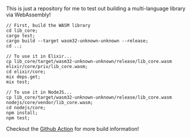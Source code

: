 This is just a repository for me to test out building a multi-language library via WebAssembly!

```
// First, build the WASM library
cd lib_core;
cargo test;
cargo build --target wasm32-unknown-unknown --release;
cd ..;

// To use it in Elixir...
cp lib_core/target/wasm32-unknown-unknown/release/lib_core.wasm elixir/core/priv/lib_core.wasm;
cd elixir/core;
mix deps.get;
mix test;

// To use it in NodeJS...
cp lib_core/target/wasm32-unknown-unknown/release/lib_core.wasm nodejs/core/vendor/lib_core.wasm;
cd nodejs/core;
npm install;
npm test;
```

Checkout the [Github Action](./.github/workflows/test.yml) for more build information!